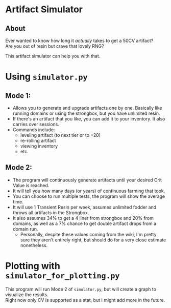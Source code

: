 # Artifact Simulator
## About
Ever wanted to know how long it *actually* takes to get a 50CV artifact? \
Are you out of resin but crave that lovely RNG?

This artifact simulator can help you with that.
# Using `simulator.py`

## Mode 1:
- Allows you to generate and upgrade artifacts one by one. Basically like running domains or using the strongbox, but you have unlimited resin.
- If there's an artifact that you like, you can add it to your inventory. It also carries over sessions.
- Commands include:
  - leveling artifact (to next tier or to +20)
  - re-rolling artifact
  - viewing inventory
  - etc.

## Mode 2: 
- The program will continuously generate artifacts until your desired Crit Value is reached.
- It will tell you how many days (or years) of continuous farming that took.
- You can choose to run multiple tests, the program will show the average time.
- It will use 1 Transient Resin per week, assumes unlimited fodder and throws all artifacts in the Strongbox.
- It also assumes 34% to get a 4 liner from strongbox and 20% from domains, as well as a 7% chance to get double artifact drops from a domain run. 
  - Personally, despite these values coming from the wiki, I'm pretty sure they aren't entirely right, but should do for a very close estimate nonetheless.

# Plotting with `simulator_for_plotting.py`
This program will run Mode 2 of `simulator.py`, but will create a graph to visualize the results. \
Right now only CV is supported as a stat, but I might add more in the future.
